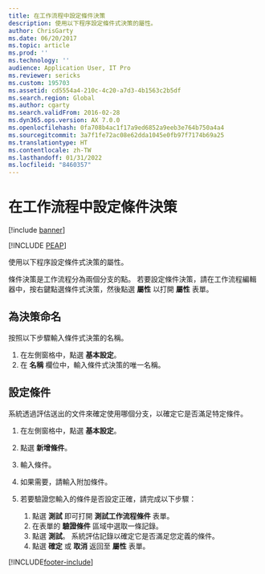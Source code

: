 ```yaml
---
title: 在工作流程中設定條件決策
description: 使用以下程序設定條件式決策的屬性。
author: ChrisGarty
ms.date: 06/20/2017
ms.topic: article
ms.prod: ''
ms.technology: ''
audience: Application User, IT Pro
ms.reviewer: sericks
ms.custom: 195703
ms.assetid: cd5554a4-210c-4c20-a7d3-4b1563c2b5df
ms.search.region: Global
ms.author: cgarty
ms.search.validFrom: 2016-02-28
ms.dyn365.ops.version: AX 7.0.0
ms.openlocfilehash: 0fa708b4ac1f17a9ed6852a9eeb3e764b750a4a4
ms.sourcegitcommit: 3a7f1fe72ac08e62dda1045e0fb97f7174b69a25
ms.translationtype: HT
ms.contentlocale: zh-TW
ms.lasthandoff: 01/31/2022
ms.locfileid: "8460357"
---
```

# <a name="configure-conditional-decisions-in-a-workflow"></a>在工作流程中設定條件決策

[!include [banner](../includes/banner.md)]


[!INCLUDE [PEAP](../../../includes/peap-1.md)]

使用以下程序設定條件式決策的屬性。

條件決策是工作流程分為兩個分支的點。 若要設定條件決策，請在工作流程編輯器中，按右鍵點選條件式決策，然後點選 **屬性** 以打開 **屬性** 表單。

## <a name="name-a-decision"></a>為決策命名

按照以下步驟輸入條件式決策的名稱。

1. 在左側窗格中，點選 **基本設定**。
2. 在 **名稱** 欄位中，輸入條件式決策的唯一名稱。

## <a name="set-conditions"></a>設定條件

系統透過評估送出的文件來確定使用哪個分支，以確定它是否滿足特定條件。

1. 在左側窗格中，點選 **基本設定**。
2. 點選 **新增條件**。
3. 輸入條件。
4. 如果需要，請輸入附加條件。
5. 若要驗證您輸入的條件是否設定正確，請完成以下步驟：

    1. 點選 **測試** 即可打開 **測試工作流程條件** 表單。
    2. 在表單的 **驗證條件** 區域中選取一條記錄。
    3. 點選 **測試**。 系統評估記錄以確定它是否滿足您定義的條件。
    4. 點選 **確定** 或 **取消** 返回至 **屬性** 表單。


[!INCLUDE[footer-include](../../../includes/footer-banner.md)]
